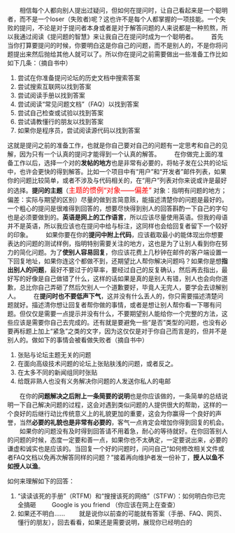 ﻿&emsp;&emsp;相信每个人都向别人提出过疑问，但如何在提问时，让自己看起来是一个聪明者，而不是一个loser（失败者)呢？这也许不是每个人都掌握的一项技能。一个失败的提问，不论是对于提问者本身或者是对于解答问题的人来说都是一种煎熬，所以我通过阅读《提问题的智慧》来让我自己在提问时成为一个聪明者。
&emsp;&emsp;首先当你打算要提问的时候，你要明白这是你自己的问题，而不是别人的，不是你将问题提出来然后抛给其他人就可以了。所以你在提问之前需要做出一些准备工作比如如下几条：（摘自书中）
1.	尝试在你准备提问论坛的历史文档中搜索答案
2.	尝试搜索互联网以找到答案
3.	尝试阅读手册以找到答案
4.	尝试阅读“常见问题文档”（FAQ）以找到答案 
5.	尝试自己检查或试验以找到答案
6.	尝试请教懂行的朋友以找到答案
7.	如果你是程序员，尝试阅读源代码以找到答案

这就是提问之前的准备工作，也就是你自己要对自己的问题有一定思考和自己的见解，因为只有一个认真的提问才能得到一个认真的解答。
&emsp;&emsp;在你做完上面的准备工作以后，选择一个对的**发帖的地方**也是非常有必要的，将帖子发在公共的论坛中，也许会更快的得到解答。比如一个项目中有“用户”和“开发者”邮件列表，如果你的问题比较简单，或者不涉及与代码相关的，在“用户”列表对你来说或许是最好的选择。**提问的主题**（<font color=red size=3>主题的惯例“对象——偏差”</font> 对象：指明有问题的地方；偏差：实际与期望的区别）尽量的做到言简意赅，能描述清楚你的问题是最好的。一个粗心的提问是很难得到回答的，想要尽快得到别人的回答斟酌一下自己的字句也是必须要做到的。**英语是网上的工作语言**，所以应该尽量使用英语。但我的母语并不是英语，所以我应该也在提问中给与标注，这同样也会给回复者留下一个较好的印象。
&emsp;&emsp;如果你要在你的**提问中附上代码**，应该截取最小的能体现出你想要表达的问题的测试样例，指明特别需要关注的地方，这也是为了让别人看到你在努力的简化问题。为了**使别人容易回复**，你应该花费上几秒钟在邮件的客户端设置一下回复地址，如果你连这个都做不到，还期望比人帮你解决问题吗？如果你是想**指出别人的问题**，最好不要过于的草率，要经过自己的反复确认，然后再去指出，最好写的好像是自己做错了什么，这样的话如果是真的是别人有错，别人也会向你道歉，总比你自己弄砸了然后欠别人一个道歉要好，毕竟人无完人，要学会去谅解别人。
&emsp;&emsp;在**提问时也不要低声下气**，这并没有什么丢人的，你只需要描述清楚问题就好。描述清你想让回复者帮你做的事情，或者是想让别人帮你看一下哪有问题。但仅仅是需要一点提示并没有什么，不要期望别人能给你一个完整的方法，这些应该是需要你自己去完成的。还有就是要避免一些“是否”类型的问题，也没有必要再标题上加上“紧急”之类的文字，因为这仅仅是对于你自己而言是的，但并不是别人的。做如下的事情会被看做失败者（摘自书中）

 1. 张贴与论坛主题无关的问题
 2. 在面向高级技术问题的论坛上张贴肤浅的问题，或者反之。 
 3. 在太多不同的新闻组同时张贴
 4. 给既非熟人也没有义务解决你问题的人发送你私人的电邮

&emsp;&emsp;在你的**问题解决之后附上一条简要的说明**也是你应该做的，一条简单的总结说明一下自己解决问题的过程，这会对遇到类似问题的人提供很大的帮助，这样的一个良好的后继行动比传统意义上的礼貌更加的重要，这会为你赢得一个良好的声誉，当然**必要的礼貌也是非常有必要的**，客气一点肯定会增加你得到回复的机会。
&emsp;&emsp;如果你的问题没有及时得到回答请不用着急，耐心的等待就好。在你回答别人的问题的时候，态度一定要和善一点，如果你也不太确定，一定要说出来，必要的谦虚和诚实也是应该的。当回复一个好的问题时，问问自己“如何修改相关文件或者FAQ文档以免再次解答同样的问题？”接着再向维护者发一份补丁，**授人以鱼不如授人以渔**。

如何来理解如下的回答：

 1. “读读该死的手册”（RTFM）和“搜搜该死的网络”（STFW）：如何明白你已完全搞砸
&emsp;&emsp; Google is you friend （你应该在网上在查查）
 2. 如果还不明白……
&emsp;&emsp;就是说你以前查的可能就有答案（手册、FAQ、网页、懂行的朋友），回去看看，如果还是需要说明，展现你已经明白的
